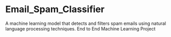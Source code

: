 # Email_Spam_Classifier
A machine learning model that detects and filters spam emails using natural language processing techniques.
End to End Machine Learning Project
